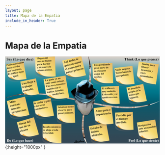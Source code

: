 ```yaml
---
layout: page
title: Mapa de la Empatia
include_in_header: True
---
```


# Mapa de la Empatia
![Mapa de la Empatia](../assets/empatia.jpg) {:height="1000px" }